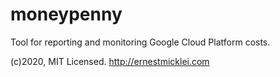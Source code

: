 # moneypenny

Tool for reporting and monitoring Google Cloud Platform costs.

(c)2020, MIT Licensed. http://ernestmicklei.com